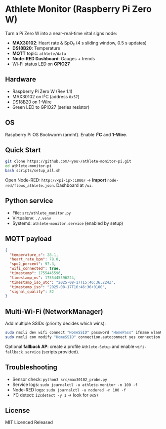# Athlete Monitor (Raspberry Pi Zero W)

Turn a Pi Zero W into a near–real-time vital signs node:
- **MAX30102**: Heart rate & SpO₂ (4 s sliding window, 0.5 s updates)
- **DS18B20**: Temperature
- **MQTT** topic: `athlete/data`
- **Node-RED Dashboard**: Gauges + trends
- Wi-Fi status LED on **GPIO27**

## Hardware
- Raspberry Pi Zero W (Rev 1.1)
- MAX30102 on I²C (address `0x57`)
- DS18B20 on 1-Wire
- Green LED to GPIO27 (series resistor)

## OS
Raspberry Pi OS Bookworm (armhf). Enable **I²C** and **1-Wire**.

## Quick Start
```bash
git clone https://github.com/<you>/athlete-monitor-pi.git
cd athlete-monitor-pi
bash scripts/setup_all.sh
```
Open Node-RED: `http://<pi-ip>:1880/` → **Import** `node-red/flows_athlete.json`. Dashboard at `/ui`.

## Python service
- File: `src/athlete_monitor.py`
- Virtualenv: `./.venv`
- Systemd: `athlete-monitor.service` (enabled by setup)

## MQTT payload
```json
{
  "temperature_c": 28.1,
  "heart_rate_bpm": 78.0,
  "spo2_percent": 97.3,
  "wifi_connected": true,
  "timestamp": 1755445596,
  "timestamp_ms": 1755445596224,
  "timestamp_iso_utc": "2025-08-17T15:46:36.224Z",
  "timestamp_iso": "2025-08-17T16:46:36+0100",
  "signal_quality": 82
}
```

## Multi-Wi-Fi (NetworkManager)
Add multiple SSIDs (priority decides which wins):
```bash
sudo nmcli dev wifi connect "HomeSSID" password "HomePass" ifname wlan0
sudo nmcli con modify "HomeSSID" connection.autoconnect yes connection.autoconnect-priority 100
```
Optional **fallback AP**: create a profile `Athlete-Setup` and enable `wifi-fallback.service` (scripts provided).

## Troubleshooting
- Sensor check: `python3 src/max30102_probe.py`
- Service logs: `sudo journalctl -u athlete-monitor -n 100 -f`
- Node-RED logs: `sudo journalctl -u nodered -n 100 -f`
- I²C detect: `i2cdetect -y 1` → look for `0x57`

## License
MIT Licenced
Released